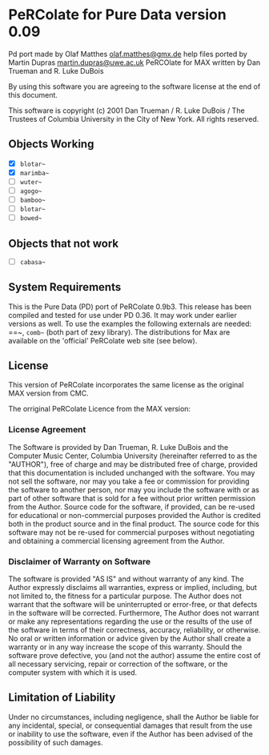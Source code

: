 # PeRColate for Pure Data version 0.09

Pd port made by Olaf Matthes <olaf.matthes@gmx.de>
help files ported by Martin Dupras <martin.dupras@uwe.ac.uk>
PeRCOlate for MAX written by Dan Trueman and R. Luke DuBois

By using this software you are agreeing to the software license at the end of this document.

This software is copyright (c) 2001 Dan Trueman / R. Luke DuBois / The Trustees of Columbia University in the City of New York.  All rights reserved.

## Objects Working

- [x] `blotar~`
- [x] `marimba~`
- [ ] `wuter~`
- [ ] `agogo~`
- [ ] `bamboo~`
- [ ] `blotar~`
- [ ] `bowed~`

## Objects that not work
- [ ] `cabasa~`


## System Requirements 

This is the Pure Data (PD) port of PeRColate 0.9b3.  This release has been compiled and tested for use under PD 0.36.  It may work under earlier versions as well. 
To use the examples the following externals are needed: ==~, `comb~` (both part of zexy library).
The distributions for Max are available on the 'official' PeRColate web site (see below).

## License 

This version of PeRColate incorporates the same license as the original MAX version from CMC.

The orriginal PeRColate Licence from the MAX version:

### License Agreement

The Software is provided by Dan Trueman, R. Luke DuBois and the Computer Music Center, Columbia University (hereinafter referred to as the "AUTHOR"), free of charge and may be distributed free of charge, provided that this documentation is included unchanged with the software. You may not sell the software, nor may you take a fee or commission for providing the software to another person, nor may you include the software with or as part of other software that is sold for a fee without prior written permission from the Author.  Source code for the software, if provided, can be re-used for educational or non-commercial purposes provided the Author is credited both in the product source and in the final product.  The source code for this software may not be re-used for commercial purposes without negotiating and obtaining a commercial licensing agreement from the Author.

### Disclaimer of Warranty on Software 

The software is provided "AS IS" and without warranty of any kind. The Author expressly disclaims all warranties, express or implied, including, but not limited to, the fitness for a particular purpose. The Author does not warrant that the software will be uninterrupted or error-free, or that defects in the software will be corrected. Furthermore, The Author does not warrant or make any representations regarding the use or the results of the use of the software in terms of their correctness, accuracy, reliability, or otherwise. No oral or written information or advice given by the Author shall create a warranty or in any way increase the scope of this warranty. Should the software prove defective, you (and not the author) assume the entire cost of all necessary servicing, repair or correction of the software, or the computer system with which it is used. 

## Limitation of Liability 

Under no circumstances, including negligence, shall the Author be liable for any incidental, special, or consequential damages that result from the use or inability to use the software, even if the Author has been advised of the possibility of such damages.
